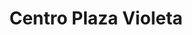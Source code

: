 ---
title: "Centro Plaza Violeta"
url: /neiba/centro-plaza-violeta-calle-juan-pablo-duarte/
shop: Haushaltsartikel
---